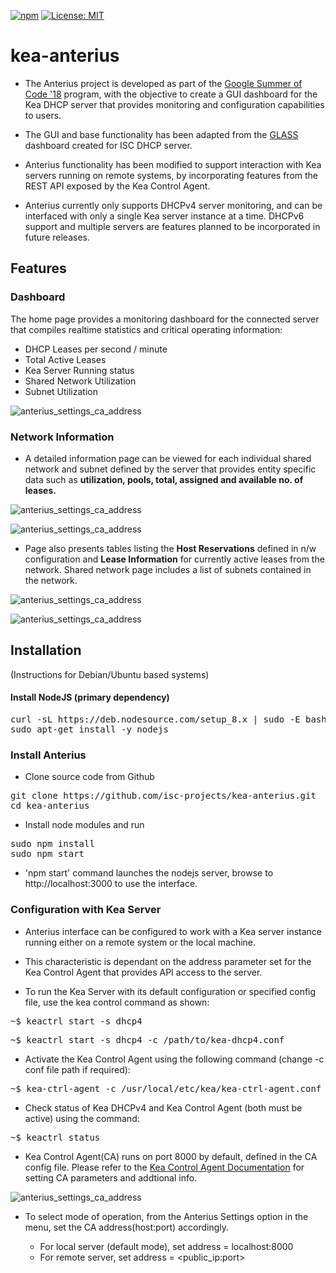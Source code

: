 [![npm](https://img.shields.io/npm/v/npm.svg)]()
[![License: MIT](https://img.shields.io/badge/License-MIT-yellow.svg)](https://opensource.org/licenses/MIT)

# kea-anterius
- The Anterius project is developed as part of the [Google Summer of Code '18](https://summerofcode.withgoogle.com) program, with the objective to create a GUI dashboard for the Kea DHCP server that provides monitoring and configuration capabilities to users. 

- The GUI and base functionality has been adapted from the [GLASS](https://github.com/Akkadius/glass-isc-dhcp) dashboard created for ISC DHCP server.

- Anterius functionality has been modified to support interaction with Kea servers running on remote systems, by incorporating features from the REST API exposed by the Kea Control Agent.

- Anterius currently only supports DHCPv4 server monitoring, and can be interfaced with only a single Kea server instance at a time. DHCPv6 support and multiple servers are features planned to be incorporated in future releases.

## Features
  ### Dashboard
  The home page provides a monitoring dashboard for the connected server that compiles realtime statistics and critical operating information:
  * DHCP Leases per second / minute
  * Total Active Leases
  * Kea Server Running status
  * Shared Network Utilization
  * Subnet Utilization
  
  ![anterius_settings_ca_address](https://raw.githubusercontent.com/isc-projects/kea-anterius/master/public/images/screenshots/anterius_dashboard.png)
  
  ### Network Information
- A detailed information page can be viewed for each individual shared network and subnet defined by the server that provides entity specific data such as **utilization, pools, total, assigned and available no. of leases.**

![anterius_settings_ca_address](https://raw.githubusercontent.com/isc-projects/kea-anterius/master/public/images/screenshots/anterius_sharednw_info.png)

![anterius_settings_ca_address](https://raw.githubusercontent.com/isc-projects/kea-anterius/master/public/images/screenshots/anterius_subnet_info.png)

- Page also presents tables listing the **Host Reservations** defined in n/w configuration and **Lease Information** for currently active leases from the network. Shared network page includes a list of subnets contained in the network.

![anterius_settings_ca_address](https://raw.githubusercontent.com/isc-projects/kea-anterius/master/public/images/screenshots/anterius_hostresv_info.png)

![anterius_settings_ca_address](https://raw.githubusercontent.com/isc-projects/kea-anterius/master/public/images/screenshots/anterius_lease_info.png)


## Installation
(Instructions for Debian/Ubuntu based systems)

#### Install NodeJS (primary dependency)

<pre>
curl -sL https://deb.nodesource.com/setup_8.x | sudo -E bash -
sudo apt-get install -y nodejs
</pre>

### Install Anterius
- Clone source code from Github
<pre>
git clone https://github.com/isc-projects/kea-anterius.git
cd kea-anterius
</pre>

- Install node modules and run
<pre>
sudo npm install
sudo npm start
</pre>

- 'npm start' command launches the nodejs server, browse to http://localhost:3000 to use the interface.

### Configuration with Kea Server
- Anterius interface can be configured to work with a Kea server instance running either on a remote system or the local machine. 

- This characteristic is dependant on the address parameter set for the Kea Control Agent that provides API access to the server.

- To run the Kea Server with its default configuration or specified config file, use the kea control command as shown:
<pre>
~$ keactrl start -s dhcp4  
</pre>
<pre>
~$ keactrl start -s dhcp4 -c /path/to/kea-dhcp4.conf 
</pre>

- Activate the Kea Control Agent using the following command (change -c conf file path if required):
<pre>
~$ kea-ctrl-agent -c /usr/local/etc/kea/kea-ctrl-agent.conf
</pre>

- Check status of Kea DHCPv4 and Kea Control Agent (both must be active) using the command:
<pre>
~$ keactrl status
</pre>

- Kea Control Agent(CA) runs on port 8000 by default, defined in the CA config file. Please refer to the [Kea Control Agent Documentation](https://kea.isc.org/docs/kea-guide.html#kea-ctrl-agent) for setting CA parameters and addtional info.

![anterius_settings_ca_address](https://raw.githubusercontent.com/isc-projects/kea-anterius/master/public/images/screenshots/anterius_settings.png)

- To select mode of operation, from the Anterius Settings option in the menu, set the CA address(host:port) accordingly.

  - For local server (default mode), set address = localhost:8000
  - For remote server, set address = <public_ip:port>

